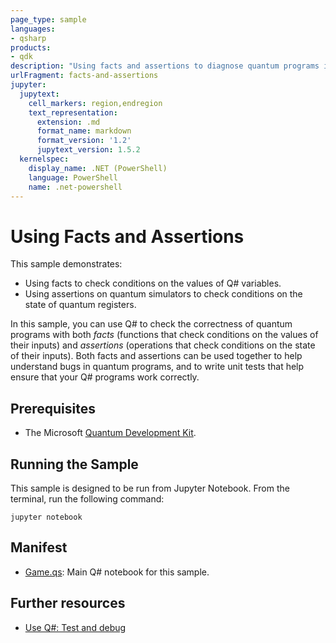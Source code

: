 ```yaml
---
page_type: sample
languages:
- qsharp
products:
- qdk
description: "Using facts and assertions to diagnose quantum programs in Q#."
urlFragment: facts-and-assertions
jupyter:
  jupytext:
    cell_markers: region,endregion
    text_representation:
      extension: .md
      format_name: markdown
      format_version: '1.2'
      jupytext_version: 1.5.2
  kernelspec:
    display_name: .NET (PowerShell)
    language: PowerShell
    name: .net-powershell
---
```


# Using Facts and Assertions

This sample demonstrates:

- Using facts to check conditions on the values of Q# variables.
- Using assertions on quantum simulators to check conditions on the state of quantum registers.

In this sample, you can use Q# to check the correctness of quantum programs with both _facts_ (functions that check conditions on the values of their inputs) and _assertions_ (operations that check conditions on the state of their inputs). Both facts and assertions can be used together to help understand bugs in quantum programs, and to write unit tests that help ensure that your Q# programs work correctly.

## Prerequisites

- The Microsoft [Quantum Development Kit](https://docs.microsoft.com/quantum/install-guide/).

## Running the Sample

This sample is designed to be run from Jupyter Notebook.
From the terminal, run the following command:

```Command Line
jupyter notebook
```

## Manifest

- [Game.qs](https://github.com/microsoft/Quantum/blob/master/samples/diagnostics/facts-and-assertions/Facts%20and%20Assertions.ipynb): Main Q# notebook for this sample.

## Further resources

- [Use Q#: Test and debug](https://docs.microsoft.com/quantum/user-guide/using-qsharp/testing-debugging#facts-and-assertions)
